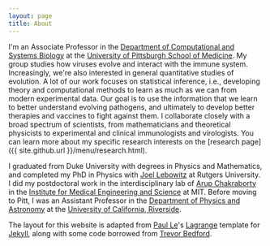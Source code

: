 ```yaml
---
layout: page
title: About
---
```


I'm an Associate Professor in the [Department of Computational and Systems Biology](https://www.csb.pitt.edu/) at the [University of Pittsburgh School of Medicine](https://www.medschool.pitt.edu/). My group studies how viruses evolve and interact with the immune system. Increasingly, we're also interested in general quantitative studies of evolution. A lot of our work focuses on statistical inference, i.e., developing theory and computational methods to learn as much as we can from modern experimental data. Our goal is to use the information that we learn to better understand evolving pathogens, and ultimately to develop better therapies and vaccines to fight against them. I collaborate closely with a broad spectrum of scientists, from mathematicians and theoretical physicists to experimental and clinical immunologists and virologists. You can learn more about my specific research interests on the [research page]({{ site.github.url }}/menu/research.html).

I graduated from Duke University with degrees in Physics and Mathematics, and completed my PhD in Physics with [Joel Lebowitz](https://www.sas.rutgers.edu/cms/math/people-cmsr/faculty-profiles-cmsr/63-lebowitz-joel) at Rutgers University. I did my postdoctoral work in the interdisciplinary lab of [Arup Chakraborty](https://web.mit.edu/akcgroup/) in the [Institute for Medical Engineering and Science](https://imes.mit.edu/) at MIT. Before moving to Pitt, I was an Assistant Professor in the [Department of Physics and Astronomy](https://physics.ucr.edu/) at the [University of California, Riverside](https://www.ucr.edu/).

The layout for this website is adapted from [Paul Le](https://lenpaul.github.io/)'s [Lagrange](https://lenpaul.github.io/Lagrange/) template for [Jekyll](https://jekyllrb.com/), along with some code borrowed from [Trevor Bedford](https://bedford.io).
